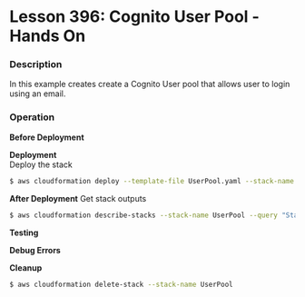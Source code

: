 # Lesson 396: Cognito User Pool - Hands On

### Description

In this example creates create a Cognito User pool that allows user to login using an email.

### Operation

**Before Deployment**

**Deployment**  
Deploy the stack

```bash
$ aws cloudformation deploy --template-file UserPool.yaml --stack-name UserPool --parameter-overrides file://private-parameters.json
```

**After Deployment**
Get stack outputs

```bash
$ aws cloudformation describe-stacks --stack-name UserPool --query "Stacks[0].Outputs" --no-cli-pager
```

**Testing**

**Debug Errors**

**Cleanup**

```bash
$ aws cloudformation delete-stack --stack-name UserPool
```
